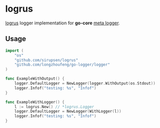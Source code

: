 # logrus

[logrus](https://github.com/sirupsen/logrus) logger implementation for __go-core__ [meta logger](github.com/longzhoufeng/go-logger/tree/master/logger).

## Usage

```go
import (
	"os"
	"github.com/sirupsen/logrus"
	"github.com/longzhoufeng/go-logger/logger"
)

func ExampleWithOutput() {
	logger.DefaultLogger = NewLogger(logger.WithOutput(os.Stdout))
	logger.Infof("testing: %s", "Infof")
}

func ExampleWithLogger() {
	l := logrus.New() // *logrus.Logger
	logger.DefaultLogger = NewLogger(WithLogger(l))
	logger.Infof("testing: %s", "Infof")
}
```

